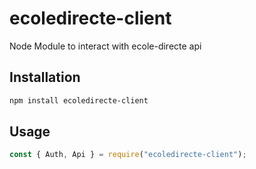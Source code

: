 # ecoledirecte-client
 Node Module to interact with ecole-directe api

## Installation

```bash
npm install ecoledirecte-client
```

## Usage

```javascript
const { Auth, Api } = require("ecoledirecte-client");
```
